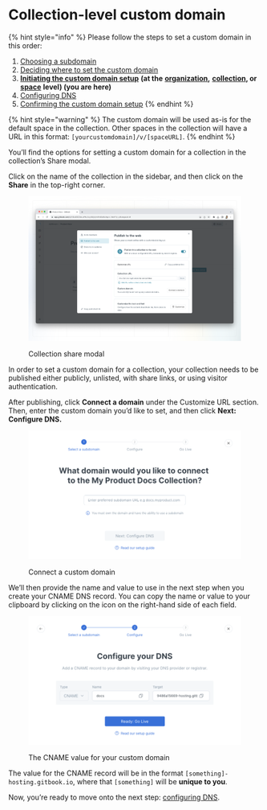 # Collection-level custom domain

{% hint style="info" %}
Please follow the steps to set a custom domain in this order:

1. [Choosing a subdomain](../choose.md)
2. [Deciding where to set the custom domain](../location.md)
3. [**Initiating the custom domain setup**](./) **(at the** [**organization**](organization-level-custom-domain.md)**,** [**collection**](collection-level-custom-domain.md)**, or** [**space**](space-level-custom-domain.md) **level) (you are here)**
4. [Configuring DNS](../configure-dns.md)
5. [Confirming the custom domain setup](../finalize.md)
   {% endhint %}

{% hint style="warning" %}
The custom domain will be used as-is for the default space in the collection. Other spaces in the collection will have a URL in this format: `[yourcustomdomain]/v/[spaceURL]`.
{% endhint %}

You’ll find the options for setting a custom domain for a collection in the collection’s Share modal.&#x20;

Click on the name of the collection in the sidebar, and then click on the **Share** in the top-right corner.

<figure><img src="../../../.gitbook/assets/collection-domain.png" alt=""><figcaption><p>Collection share modal</p></figcaption></figure>

In order to set a custom domain for a collection, your collection needs to be published either publicly, unlisted, with share links, or using visitor authentication.

After publishing, click **Connect a domain** under the Customize URL section. Then, enter the custom domain you’d like to set, and then click **Next: Configure DNS.**

<div data-full-width="true">

<figure><img src="../../../.gitbook/assets/collection-enter-domain.png" alt=""><figcaption><p>Connect a custom domain</p></figcaption></figure>

</div>

We’ll then provide the name and value to use in the next step when you create your CNAME DNS record. You can copy the name or value to your clipboard by clicking on the icon on the right-hand side of each field.

<div data-full-width="true">

<figure><img src="../../../.gitbook/assets/configure-dns.png" alt=""><figcaption><p>The CNAME value for your custom domain</p></figcaption></figure>

</div>

The value for the CNAME record will be in the format `[something]-hosting.gitbook.io`, where that `[something]` will be **unique to you**.

Now, you’re ready to move onto the next step: [configuring DNS](../configure-dns.md).
